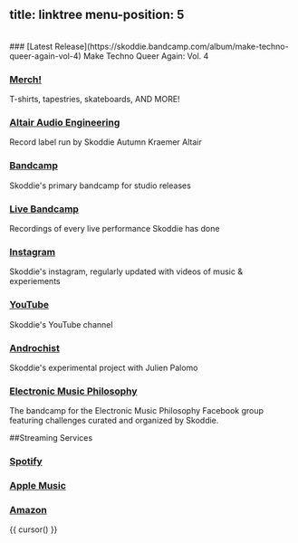 title: linktree
menu-position: 5
---
<br />
### [Latest Release](https://skoddie.bandcamp.com/album/make-techno-queer-again-vol-4)
Make Techno Queer Again: Vol. 4

### [Merch!](https://skoddie.threadless.com)
T-shirts, tapestries, skateboards, AND MORE!

### [Altair Audio Engineering](https://altairaudioengineering.com)
Record label run by Skoddie Autumn Kraemer Altair

### [Bandcamp](https://skoddie.bandcamp.com)
Skoddie's primary bandcamp for studio releases

### [Live Bandcamp](https://skoddielive.bandcamp.com)
Recordings of every live performance Skoddie has done

### [Instagram](https://instagram.com/skoddie)
Skoddie's instagram, regularly updated with videos of music & experiements

### [YouTube](https://www.youtube.com/channel/UCnZntWiztD6sD-VPlhJ-kLQ)
Skoddie's YouTube channel

### [Androchist](https://androchist-sb.bandcamp.com/releases)
Skoddie's experimental project with Julien Palomo

### [Electronic Music Philosophy](https://electronicmusicphilosophy.bandcamp.com)
The bandcamp for the Electronic Music Philosophy Facebook group featuring challenges curated and organized by Skoddie.

##Streaming Services

### [Spotify](https://open.spotify.com/artist/5AelLrmEwOngsA8I74XmUq?si=-cO5QzNeSSGLMOT9xJhFRA&dl_branch=1)
### [Apple Music](https://music.apple.com/us/artist/skoddie/956615501)
### [Amazon](https://music.amazon.com/artists/B00T39S830/skoddie)
{{ cursor() }}
